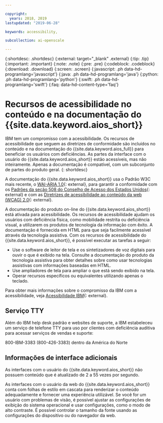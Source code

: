 ```yaml
---

copyright:
  years: 2018, 2019
lastupdated: "2019-06-28"

keywords: accessibility, 

subcollection: ai-openscale

---
```


{:shortdesc: .shortdesc}
{:external: target="_blank" .external}
{:tip: .tip}
{:important: .important}
{:note: .note}
{:pre: .pre}
{:codeblock: .codeblock}
{:download: .download}
{:screen: .screen}
{:javascript: .ph data-hd-programlang='javascript'}
{:java: .ph data-hd-programlang='java'}
{:python: .ph data-hd-programlang='python'}
{:swift: .ph data-hd-programlang='swift'}
{:faq: data-hd-content-type='faq'}

# Recursos de acessibilidade no conteúdo e na documentação do {{site.data.keyword.aios_short}}

IBM tem um compromisso com a acessibilidade. Os recursos de acessibilidade que seguem as diretrizes de conformidade são incluídos no conteúdo e na documentação do {{site.data.keyword.aios_full}} para beneficiar os usuários com deficiências. As partes da interface com o usuário do {{site.data.keyword.aios_short}} estão acessíveis, mas não inteiramente. Apenas a documentação é
compatível, com um subconjunto de partes do produto geral.
{: shortdesc}

A documentação do {{site.data.keyword.aios_short}} usa o Padrão W3C mais recente, o [WAI-ARIA 1.0](https://www.w3.org/TR/wai-aria/){: external}, para garantir a conformidade com os [Padrões da seção 508 do Conselho de Acesso dos Estados Unidos](https://www.access-board.gov/guidelines-and-standards/communications-and-it/about-the-section-508-standards/section-508-standards/){: external} e com as [Diretrizes de acessibilidade ao conteúdo da web (WCAG) 2.0](https://www.w3.org/TR/WCAG20/){: external}.

A documentação do produto on-line do {{site.data.keyword.aios_short}} está ativada para acessibilidade. Os recursos de acessibilidade ajudam os usuários com deficiência física, como
mobilidade restrita ou deficiência visual, a utilizarem os produtos de tecnologia da
informação com êxito. A documentação é fornecida em HTML para que seja facilmente acessível através
da tecnologia assistiva.
Com os recursos de acessibilidade do {{site.data.keyword.aios_short}}, é possível executar as tarefas a seguir:

- Use o software de leitor de tela e os sintetizadores de voz digitais para ouvir o que é exibido na tela. Consulte a documentação do produto da tecnologia assistiva para obter detalhes sobre como usar tecnologias assistivas
						com informações baseadas em HTML.
- Use ampliadores de tela para ampliar o que está sendo exibido na tela.
- Operar recursos específicos ou equivalentes utilizando apenas o teclado.

Para obter mais informações sobre o compromisso da IBM com a acessibilidade, veja [Acessibilidade IBM](http://www.ibm.com/able){: external}.

## Serviço TTY

Além do IBM help desk padrão e websites de suporte, a IBM estabeleceu um serviço de telefone TTY para uso por clientes com deficiência auditiva para acessar serviços de vendas e suporte:

800-IBM-3383 (800-426-3383) dentro da América do Norte

## Informações de interface adicionais

As
interfaces com o usuário do
{{site.data.keyword.aios_short}}
não possuem conteúdo que é atualizado de 2 a 55 vezes por segundo.

As interfaces com o usuário da web do {{site.data.keyword.aios_short}}
conta com folhas de estilo em cascata para renderizar o conteúdo adequadamente e fornecer uma experiência
utilizável. Se você for um usuário com problemas de visão, é
possível ajustar as configurações de exibição do sistema operacional e usar configurações, como o modo de alto
contraste. É possível controlar o tamanho da fonte usando as configurações do
dispositivo ou do navegador da web.

